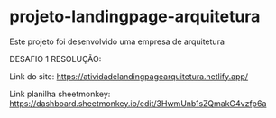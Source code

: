 # projeto-landingpage-arquitetura
Este projeto foi desenvolvido uma empresa de arquitetura

DESAFIO 1 RESOLUÇÃO:

Link do site: https://atividadelandingpagearquitetura.netlify.app/

Link planilha sheetmonkey: https://dashboard.sheetmonkey.io/edit/3HwmUnb1sZQmakG4vzfp6a

